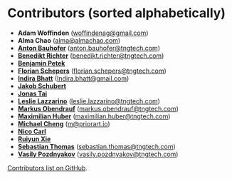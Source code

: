 <!--
SPDX-FileCopyrightText: Meta Platforms, Inc. and its affiliates
SPDX-FileCopyrightText: TNG Technology Consulting GmbH <https://www.tngtech.com>

SPDX-License-Identifier: CC0-1.0
-->

# Contributors (sorted alphabetically)

* **Adam Woffinden** (<woffindenag@gmail.com>)
* **Alma Chao** (<alma@almachao.com>)
* **[Anton Bauhofer](https://github.com/antonbauhofer)** (<anton.bauhofer@tngtech.com>)
* **[Benedikt Richter](https://github.com/benedikt-richter)** (<benedikt.richter@tngtech.com>)
* **[Benjamin Petek](https://github.com/b-petek)**
* **[Florian Schepers](https://github.com/FlorianSchepers)** (<florian.schepers@tngtech.com>)
* **[Indira Bhatt](https://github.com/indirabhatt)** (<Indira.bhatt@gmail.com>)
* **[Jakob Schubert](https://github.com/JakobSchubert)**
* **[Jonas Tai](https://github.com/jonas-tai)**
* **[Leslie Lazzarino](https://github.com/leslielazzarino)** (<leslie.lazzarino@tngtech.com>)
* **[Markus Obendrauf](https://github.com/MarkusObendrauf)** (<markus.obendrauf@tngtech.com>)
* **[Maximilian Huber](https://github.com/maxhbr)** (<maximilian.huber@tngtech.com>)
* **[Michael Cheng](https://github.com/syotfs)** (<m@priorart.io>)
* **[Nico Carl](https://github.com/nicarl)**
* **[Ruiyun Xie](https://github.com/mayayunx)**
* **[Sebastian Thomas](https://github.com/sebathomas)** (<sebastian.thomas@tngtech.com>)
* **[Vasily Pozdnyakov](https://github.com/vasily-pozdnyakov)** (<vasily.pozdnyakov@tngtech.com>)


[Contributors list on GitHub](https://github.com/opossum-tool/OpossumUI/contributors).

